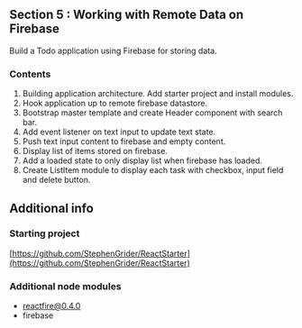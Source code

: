 ## Section 5 : Working with Remote Data on Firebase

Build a Todo application using Firebase for storing data.

### Contents

1. Building application architecture. Add starter project and install modules.
2. Hook application up to remote firebase datastore.
3. Bootstrap master template and create Header component with search bar.
4. Add event listener on text input to update text state.
5. Push text input content to firebase and empty content.
6. Display list of items stored on firebase.
7. Add a loaded state to only display list when firebase has loaded.
8. Create ListItem module to display each task with checkbox, input field and delete button.

## Additional info

### Starting project

[https://github.com/StephenGrider/ReactStarter](https://github.com/StephenGrider/ReactStarter)

### Additional node modules

- reactfire@0.4.0
- firebase
